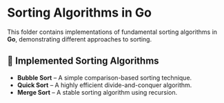 # Sorting Algorithms in Go

This folder contains implementations of fundamental sorting algorithms in **Go**, demonstrating different approaches to sorting.

## 📌 Implemented Sorting Algorithms

- **Bubble Sort** – A simple comparison-based sorting technique.
- **Quick Sort** – A highly efficient divide-and-conquer algorithm.
- **Merge Sort** – A stable sorting algorithm using recursion.


